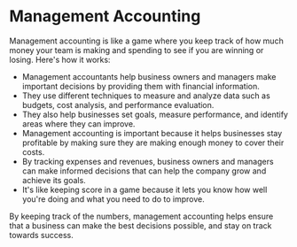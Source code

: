 # Management Accounting

Management accounting is like a game where you keep track of how much money your team is making and spending to see if you are winning or losing. Here's how it works:

* Management accountants help business owners and managers make important decisions by providing them with financial information.
* They use different techniques to measure and analyze data such as budgets, cost analysis, and performance evaluation.
* They also help businesses set goals, measure performance, and identify areas where they can improve.
* Management accounting is important because it helps businesses stay profitable by making sure they are making enough money to cover their costs.
* By tracking expenses and revenues, business owners and managers can make informed decisions that can help the company grow and achieve its goals.
* It's like keeping score in a game because it lets you know how well you're doing and what you need to do to improve.

By keeping track of the numbers, management accounting helps ensure that a business can make the best decisions possible, and stay on track towards success.
